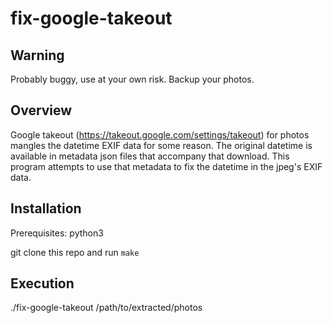 # fix-google-takeout

## Warning
Probably buggy, use at your own risk. Backup your photos. 

## Overview
Google takeout (https://takeout.google.com/settings/takeout) for photos mangles the datetime EXIF data for some reason. The original datetime is available in metadata json files that accompany that download. This program attempts to use that metadata to fix the datetime in the jpeg's EXIF data.

## Installation
Prerequisites: python3

git clone this repo and run `make`

## Execution
./fix-google-takeout /path/to/extracted/photos
